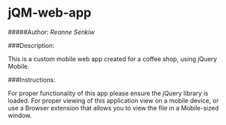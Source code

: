 # jQM-web-app


#####Author: *Reanne Senkiw*

###Description:

This is a custom mobile web app created for a coffee shop, using jQuery Mobile.  

###Instructions:

For proper functionality of this app please ensure the jQuery library is loaded. For proper viewing of this application view on a mobile device, or use a Browser extension that allows you to view the file in a Mobile-sized window.